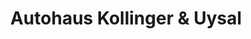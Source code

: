 ---
title: "Autohaus Kollinger & Uysal"
url: /titisee-neustadt/autohaus-kollinger-und-uysal/
shop: Autowerkstatt
---